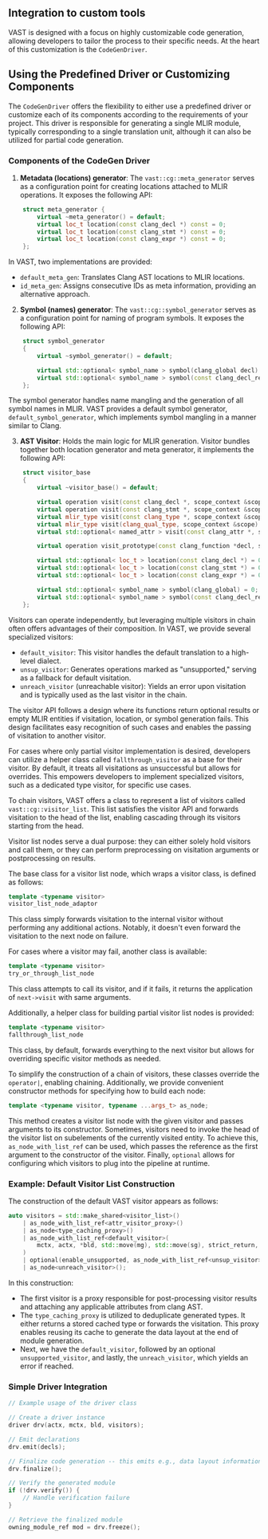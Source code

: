 
## Integration to custom tools

VAST is designed with a focus on highly customizable code generation, allowing
developers to tailor the process to their specific needs. At the heart of this customization is the `CodeGenDriver`.

## Using the Predefined Driver or Customizing Components

The `CodeGenDriver` offers the flexibility to either use a predefined driver or
customize each of its components according to the requirements of your project.
This driver is responsible for generating a single MLIR module, typically
corresponding to a single translation unit, although it can also be utilized for
partial code generation.

### Components of the CodeGen Driver

1. __Metadata (locations) generator__: The `vast::cg::meta_generator` serves as a
configuration point for creating locations attached to MLIR operations. It
exposes the following API:

```cpp
    struct meta_generator {
        virtual ~meta_generator() = default;
        virtual loc_t location(const clang_decl *) const = 0;
        virtual loc_t location(const clang_stmt *) const = 0;
        virtual loc_t location(const clang_expr *) const = 0;
    };
```

In VAST, two implementations are provided:
- `default_meta_gen`: Translates Clang AST locations to MLIR locations.
- `id_meta_gen`: Assigns consecutive IDs as meta information, providing an
alternative approach.

2. __Symbol (names) generator__: The `vast::cg::symbol_generator` serves as a
configuration point for naming of program symbols. It exposes the following API:

```cpp
    struct symbol_generator
    {
        virtual ~symbol_generator() = default;

        virtual std::optional< symbol_name > symbol(clang_global decl) = 0;
        virtual std::optional< symbol_name > symbol(const clang_decl_ref_expr *decl) = 0;
    };
```

The symbol generator handles name mangling and the generation of all symbol names in MLIR.
VAST provides a default symbol generator, `default_symbol_generator`, which implements
symbol mangling in a manner similar to Clang.

3. __AST Visitor__: Holds the main logic for MLIR generation. Visitor bundles
together both location generator and meta generator, it implements the following
API:

```cpp
    struct visitor_base
    {
        virtual ~visitor_base() = default;

        virtual operation visit(const clang_decl *, scope_context &scope) = 0;
        virtual operation visit(const clang_stmt *, scope_context &scope) = 0;
        virtual mlir_type visit(const clang_type *, scope_context &scope) = 0;
        virtual mlir_type visit(clang_qual_type, scope_context &scope)    = 0;
        virtual std::optional< named_attr > visit(const clang_attr *, scope_context &scope) = 0;

        virtual operation visit_prototype(const clang_function *decl, scope_context &scope) = 0;

        virtual std::optional< loc_t > location(const clang_decl *) = 0;
        virtual std::optional< loc_t > location(const clang_stmt *) = 0;
        virtual std::optional< loc_t > location(const clang_expr *) = 0;

        virtual std::optional< symbol_name > symbol(clang_global) = 0;
        virtual std::optional< symbol_name > symbol(const clang_decl_ref_expr *) = 0;
    };
```

Visitors can operate independently, but leveraging multiple visitors in chain
often offers advantages of their composition. In VAST, we provide several
specialized visitors:

- `default_visitor`: This visitor handles the default translation to a high-level dialect.
- `unsup_visitor`: Generates operations marked as "unsupported," serving as a fallback for default visitation.
- `unreach_visitor` (unreachable visitor): Yields an error upon visitation and is typically used as the last visitor in the chain.

The visitor API follows a design where its functions return optional results or
empty MLIR entities if visitation, location, or symbol generation fails. This
design facilitates easy recognition of such cases and enables the passing of
visitation to another visitor.

For cases where only partial visitor implementation is desired, developers can
utilize a helper class called `fallthrough_visitor` as a base for their visitor.
By default, it treats all visitations as unsuccessful but allows for overrides.
This empowers developers to implement specialized visitors, such as a dedicated
type visitor, for specific use cases.

To chain visitors, VAST offers a class to represent a list of visitors called
`vast::cg::visitor_list`. This list satisfies the visitor API and forwards
visitation to the head of the list, enabling cascading through its visitors
starting from the head.

Visitor list nodes serve a dual purpose: they can either solely hold visitors
and call them, or they can perform preprocessing on visitation arguments or
postprocessing on results.

The base class for a visitor list node, which wraps a visitor class, is defined
as follows:

```cpp
template <typename visitor>
visitor_list_node_adaptor
```

This class simply forwards visitation to the internal visitor without performing
any additional actions. Notably, it doesn't even forward the visitation to the
next node on failure.

For cases where a visitor may fail, another class is available:

```cpp
template <typename visitor>
try_or_through_list_node
```

This class attempts to call its visitor, and if it fails, it returns the
application of `next->visit` with same arguments.

Additionally, a helper class for building partial visitor list nodes is
provided:

```cpp
template <typename visitor>
fallthrough_list_node
```

This class, by default, forwards everything to the next visitor but allows for
overriding specific visitor methods as needed.

To simplify the construction of a chain of visitors, these classes override the `operator|`, enabling chaining. Additionally, we provide convenient constructor methods for specifying how to build each node:

```cpp
template <typename visitor, typename ...args_t> as_node;
```

This method creates a visitor list node with the given visitor and passes
arguments to its constructor. Sometimes, visitors need to invoke the head of the
visitor list on subelements of the currently visited entity. To achieve this,
`as_node_with_list_ref` can be used, which passes the reference as the first
argument to the constructor of the visitor. Finally, `optional` allows for
configuring which visitors to plug into the pipeline at runtime.

### Example: Default Visitor List Construction

The construction of the default VAST visitor appears as follows:

```cpp
auto visitors = std::make_shared<visitor_list>()
    | as_node_with_list_ref<attr_visitor_proxy>()
    | as_node<type_caching_proxy>()
    | as_node_with_list_ref<default_visitor>(
        mctx, actx, *bld, std::move(mg), std::move(sg), strict_return, missing_return_policy
    )
    | optional(enable_unsupported, as_node_with_list_ref<unsup_visitor>(*mctx, *bld))
    | as_node<unreach_visitor>();
```

In this construction:

- The first visitor is a proxy responsible for post-processing visitor results and attaching any applicable attributes from clang AST.
- The `type_caching_proxy` is utilized to deduplicate generated types. It either returns a stored cached type or forwards the visitation. This proxy enables reusing its cache to generate the data layout at the end of module generation.
- Next, we have the `default_visitor`, followed by an optional `unsupported_visitor`, and lastly, the `unreach_visitor`, which yields an error if reached.

### Simple Driver Integration

```cpp
// Example usage of the driver class

// Create a driver instance
driver drv(actx, mctx, bld, visitors);

// Emit declarations
drv.emit(decls);

// Finalize code generation -- this emits e.g., data layout information
drv.finalize();

// Verify the generated module
if (!drv.verify()) {
    // Handle verification failure
}

// Retrieve the finalized module
owning_module_ref mod = drv.freeze();
```
